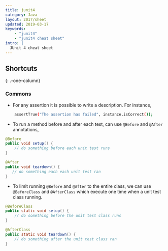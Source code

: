 ```yaml
---
title: junit4
category: Java
layout: 2017/sheet
updated: 2019-03-17
keywords:
    - "junit4"
    - "junit4 cheat sheet"
intro: |
  JUnit 4 cheat sheet
---
```


Shortcuts
---------
{: .-one-column}

### Commons

+ For any assertion it is possible to write a description. For instance,

```bash
    assertTrue("The assertion has failed", instance.isCorrect());
```

+ To run a method before and after each test, can use `@Before` and `@After` annotations,
   
```java 
@Before
public void setup() {
    // do something before each unit test runs
}

@After
public void teardown() {
   // do something each each unit test ran
}
```

+ To limit running `@Before` and `@After` to the entire class, we can use `@BeforeClass` and `@AfterClass` which execute one time when a unit test class running.
    
```java
@BeforeClass
public static void setup() {
    // do something before the unit test class runs
}

@AfterClass
public static void teardown() {
    // do something after the unit test class ran
} 
```

